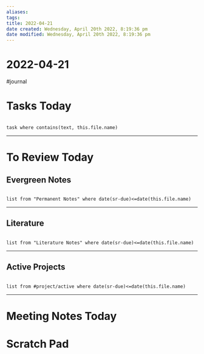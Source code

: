 ```yaml
---
aliases: 
tags: 
title: 2022-04-21
date created: Wednesday, April 20th 2022, 8:19:36 pm
date modified: Wednesday, April 20th 2022, 8:19:36 pm
---
```


# 2022-04-21

#journal

# Tasks Today

```dataview

task where contains(text, this.file.name)

```

---

# To Review Today

## Evergreen Notes

```dataview

list from "Permanent Notes" where date(sr-due)<=date(this.file.name) 

```

---

## Literature

```dataview

list from "Literature Notes" where date(sr-due)<=date(this.file.name) 

```

---

## Active Projects

```dataview

list from #project/active where date(sr-due)<=date(this.file.name) 

```

---

# Meeting Notes Today

# Scratch Pad
